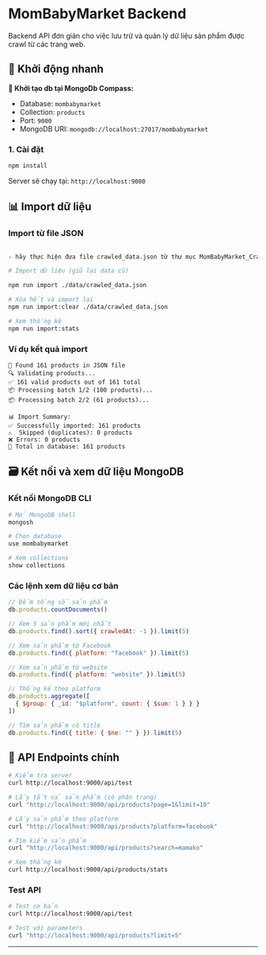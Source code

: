 # MomBabyMarket Backend

Backend API đơn giản cho việc lưu trữ và quản lý dữ liệu sản phẩm được crawl từ các trang web.

## 🚀 Khởi động nhanh

**📝 Khởi tạo db tại MongoDb Compass:** 
- Database: `mombabymarket`
- Collection: `products` 
- Port: `9000`
- MongoDB URI: `mongodb://localhost:27017/mombabymarket`

### 1. Cài đặt
```bash
npm install
```


Server sẽ chạy tại: `http://localhost:9000`

## 📊 Import dữ liệu

### Import từ file JSON
```bash

- hãy thực hiện đưa file crawled_data.json từ thư mục MomBabyMarket_Crawling/data sang thư mục MomBabyMarket_Backend/data 

# Import dữ liệu (giữ lại data cũ)

npm run import ./data/crawled_data.json

# Xóa hết và import lại
npm run import:clear ./data/crawled_data.json

# Xem thống kê
npm run import:stats
```

### Ví dụ kết quả import
```
📄 Found 161 products in JSON file
🔍 Validating products...
✅ 161 valid products out of 161 total
📦 Processing batch 1/2 (100 products)...
📦 Processing batch 2/2 (61 products)...

📊 Import Summary:
✅ Successfully imported: 161 products
⚠️  Skipped (duplicates): 0 products
❌ Errors: 0 products
📁 Total in database: 161 products
```

## 🗃️ Kết nối và xem dữ liệu MongoDB

### Kết nối MongoDB CLI
```bash
# Mở MongoDB shell
mongosh

# Chọn database
use mombabymarket

# Xem collections
show collections
```

### Các lệnh xem dữ liệu cơ bản
```javascript
// Đếm tổng số sản phẩm
db.products.countDocuments()

// Xem 5 sản phẩm mới nhất
db.products.find().sort({ crawledAt: -1 }).limit(5)

// Xem sản phẩm từ Facebook
db.products.find({ platform: "facebook" }).limit(5)

// Xem sản phẩm từ website
db.products.find({ platform: "website" }).limit(5)

// Thống kê theo platform
db.products.aggregate([
  { $group: { _id: "$platform", count: { $sum: 1 } } }
])

// Tìm sản phẩm có title
db.products.find({ title: { $ne: "" } }).limit(5)
```

## 🔌 API Endpoints chính

```bash
# Kiểm tra server
curl http://localhost:9000/api/test

# Lấy tất cả sản phẩm (có phân trang)
curl "http://localhost:9000/api/products?page=1&limit=10"

# Lấy sản phẩm theo platform
curl "http://localhost:9000/api/products?platform=facebook"

# Tìm kiếm sản phẩm
curl "http://localhost:9000/api/products?search=mamako"

# Xem thống kê
curl http://localhost:9000/api/products/stats
```



### Test API
```bash
# Test cơ bản
curl http://localhost:9000/api/test

# Test với parameters
curl "http://localhost:9000/api/products?limit=5"
```

---

